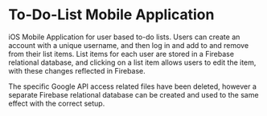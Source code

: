 # To-Do-List Mobile Application
iOS Mobile Application for user based to-do lists. Users can create an account with a unique username, and then log in and add to and remove from their list items. 
List items for each user are stored in a Firebase relational database, and clicking on a list item allows users to edit the item, with these changes reflected in Firebase. 

The specific Google API access related files have been deleted, however a separate Firebase relational database can be created and used to the same effect with the correct setup.

